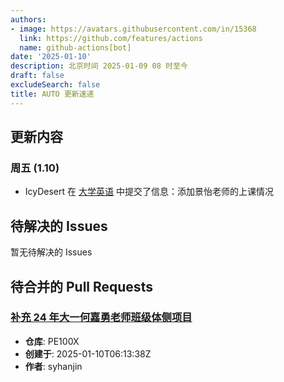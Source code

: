```yaml
---
authors:
- image: https://avatars.githubusercontent.com/in/15368
  link: https://github.com/features/actions
  name: github-actions[bot]
date: '2025-01-10'
description: 北京时间 2025-01-09 08 时至今
draft: false
excludeSearch: false
title: AUTO 更新速递
---
```


## 更新内容

### 周五 (1.10)

- IcyDesert 在 [大学英语](https://github.com/HITSZ-OpenAuto/LANG100X) 中提交了信息：添加景怡老师的上课情况

## 待解决的 Issues

暂无待解决的 Issues

## 待合并的 Pull Requests

### [补充 24 年大一何嘉勇老师班级体侧项目](https://github.com/HITSZ-OpenAuto/PE100X/pull/12)

- **仓库**: PE100X
- **创建于**: 2025-01-10T06:13:38Z
- **作者**: syhanjin

